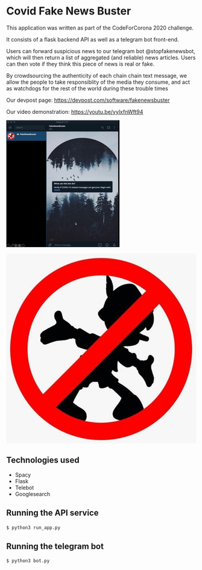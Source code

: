 # Covid Fake News Buster
This application was written as part of the CodeForCorona 2020 challenge.

It consists of a flask backend API as well as a telegram bot front-end.

Users can forward suspicious news to our telegram bot @stopfakenewsbot, which will then return a list of aggregated (and reliable) news articles.
Users can then vote if they think this piece of news is real or fake. 

By crowdsourcing the authenticity of each chain chain text message, we allow the people to take responsiblity of the media they consume, and act as watchdogs for the rest of the world during these trouble times

Our devpost page:
https://devpost.com/software/fakenewsbuster

Our video demonstration:
https://youtu.be/vylxfnWft94

![image](./assets/fakeNewsBusterDemo.gif)

![image](./assets/logo.jpg)


## Technologies used 
- Spacy
- Flask
- Telebot
- Googlesearch

## Running the API service

```bash
$ python3 run_app.py
```

## Running the telegram bot

```bash
$ python3 bot.py
```
